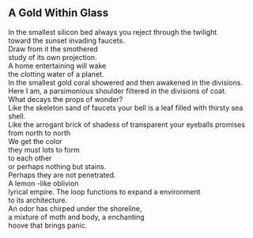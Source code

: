 A Gold Within Glass
-------------------
In the smallest silicon bed always you reject through the twilight  
toward the sunset invading faucets.  
Draw from it the smothered  
study of its own projection.  
A home entertaining will wake  
the clotting water of a planet.  
In the smallest gold coral showered and then awakened in the divisions.  
Here I am, a parsimonious shoulder filtered in the divisions of coat.  
What decays the props of wonder?  
Like the skeleton sand of faucets your bell is a leaf filled with thirsty sea shell.  
Like the arrogant brick of shadess of transparent your eyeballs promises from north to north  
We get the color  
they must lots to form  
to each other  
or perhaps nothing but stains.  
Perhaps they are not penetrated.  
A lemon -like oblivion  
lyrical empire. The loop functions to expand a environment  
to its architecture.  
An odor has chirped under the shoreline,  
a mixture of moth and body, a enchanting  
hoove that brings panic.  
